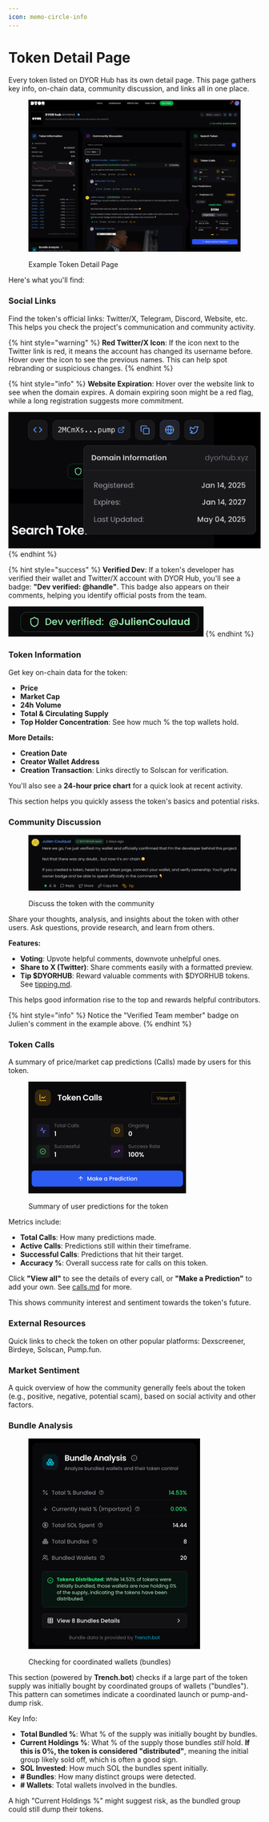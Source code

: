 ```yaml
---
icon: memo-circle-info
---
```


# Token Detail Page

Every token listed on DYOR Hub has its own detail page. This page gathers key info, on-chain data, community discussion, and links all in one place.

<figure><img src="../.gitbook/assets/Screenshot 2025-05-04 at 17.51.10.png" alt=""><figcaption><p>Example Token Detail Page</p></figcaption></figure>

Here's what you'll find:

### Social Links

Find the token's official links: Twitter/X, Telegram, Discord, Website, etc. This helps you check the project's communication and community activity.

{% hint style="warning" %}
**Red Twitter/X Icon**: If the icon next to the Twitter link is red, it means the account has changed its username before. Hover over the icon to see the previous names. This can help spot rebranding or suspicious changes.
{% endhint %}

{% hint style="info" %}
**Website Expiration**: Hover over the website link to see when the domain expires. A domain expiring soon might be a red flag, while a long registration suggests more commitment.

<img src="../.gitbook/assets/Screenshot 2025-05-04 at 16.29.18.png" alt="" data-size="original">
{% endhint %}

{% hint style="success" %}
**Verified Dev**: If a token's developer has verified their wallet and Twitter/X account with DYOR Hub, you'll see a badge: **"Dev verified: @handle"**. This badge also appears on their comments, helping you identify official posts from the team.

<img src="../.gitbook/assets/Screenshot 2025-05-04 at 16.38.25.png" alt="" data-size="original">
{% endhint %}

### Token Information

Get key on-chain data for the token:

- **Price**
- **Market Cap**
- **24h Volume**
- **Total & Circulating Supply**
- **Top Holder Concentration**: See how much % the top wallets hold.

**More Details:**

- **Creation Date**
- **Creator Wallet Address**
- **Creation Transaction**: Links directly to Solscan for verification.

You'll also see a **24-hour price chart** for a quick look at recent activity.

This section helps you quickly assess the token's basics and potential risks.

### Community Discussion

<figure><img src="../.gitbook/assets/Screenshot 2025-05-04 at 16.50.13.png" alt=""><figcaption><p>Discuss the token with the community</p></figcaption></figure>

Share your thoughts, analysis, and insights about the token with other users. Ask questions, provide research, and learn from others.

**Features:**

- **Voting**: Upvote helpful comments, downvote unhelpful ones.
- **Share to X (Twitter)**: Share comments easily with a formatted preview.
- **Tip $DYORHUB**: Reward valuable comments with $DYORHUB tokens. See [tipping.md](tipping.md 'mention').

This helps good information rise to the top and rewards helpful contributors.

{% hint style="info" %}
Notice the "Verified Team member" badge on Julien's comment in the example above.
{% endhint %}

### Token Calls

A summary of price/market cap predictions (Calls) made by users for this token.

<figure><img src="../.gitbook/assets/Screenshot 2025-05-04 at 17.25.47.png" alt="" width="315"><figcaption><p>Summary of user predictions for the token</p></figcaption></figure>

Metrics include:

- **Total Calls**: How many predictions made.
- **Active Calls**: Predictions still within their timeframe.
- **Successful Calls**: Predictions that hit their target.
- **Accuracy %**: Overall success rate for calls on this token.

Click **"View all"** to see the details of every call, or **"Make a Prediction"** to add your own. See [calls.md](calls.md 'mention') for more.

This shows community interest and sentiment towards the token's future.

### External Resources

Quick links to check the token on other popular platforms: Dexscreener, Birdeye, Solscan, Pump.fun.

### Market Sentiment

A quick overview of how the community generally feels about the token (e.g., positive, negative, potential scam), based on social activity and other factors.

### Bundle Analysis

<figure><img src="../.gitbook/assets/Screenshot 2025-05-04 at 16.30.25.png" alt="" width="343"><figcaption><p>Checking for coordinated wallets (bundles)</p></figcaption></figure>

This section (powered by **Trench.bot**) checks if a large part of the token supply was initially bought by coordinated groups of wallets ("bundles"). This pattern can sometimes indicate a coordinated launch or pump-and-dump risk.

Key Info:

- **Total Bundled %**: What % of the supply was initially bought by bundles.
- **Current Holdings %**: What % of the supply those bundles _still_ hold. **If this is 0%, the token is considered "distributed"**, meaning the initial group likely sold off, which is often a good sign.
- **SOL Invested**: How much SOL the bundles spent initially.
- **# Bundles**: How many distinct groups were detected.
- **# Wallets**: Total wallets involved in the bundles.

A high "Current Holdings %" might suggest risk, as the bundled group could still dump their tokens.
